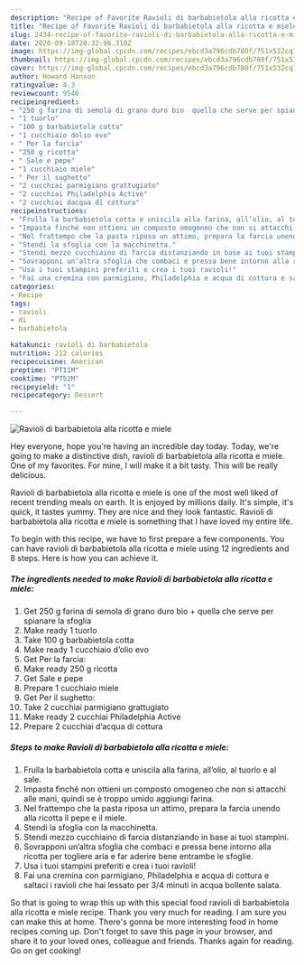 ```yaml
---
description: "Recipe of Favorite Ravioli di barbabietola alla ricotta e miele"
title: "Recipe of Favorite Ravioli di barbabietola alla ricotta e miele"
slug: 2434-recipe-of-favorite-ravioli-di-barbabietola-alla-ricotta-e-miele
date: 2020-09-18T20:32:06.310Z
image: https://img-global.cpcdn.com/recipes/ebcd3a796cdb780f/751x532cq70/ravioli-di-barbabietola-alla-ricotta-e-miele-recipe-main-photo.jpg
thumbnail: https://img-global.cpcdn.com/recipes/ebcd3a796cdb780f/751x532cq70/ravioli-di-barbabietola-alla-ricotta-e-miele-recipe-main-photo.jpg
cover: https://img-global.cpcdn.com/recipes/ebcd3a796cdb780f/751x532cq70/ravioli-di-barbabietola-alla-ricotta-e-miele-recipe-main-photo.jpg
author: Howard Hanson
ratingvalue: 4.3
reviewcount: 9546
recipeingredient:
- "250 g farina di semola di grano duro bio  quella che serve per spianare la sfoglia"
- "1 tuorlo"
- "100 g barbabietola cotta"
- "1 cucchiaio dolio evo"
- " Per la farcia"
- "250 g ricotta"
- " Sale e pepe"
- "1 cucchiaio miele"
- " Per il sughetto"
- "2 cucchiai parmigiano grattugiato"
- "2 cucchiai Philadelphia Active"
- "2 cucchiai dacqua di cottura"
recipeinstructions:
- "Frulla la barbabietola cotta e uniscila alla farina, all’olio, al tuorlo e al sale."
- "Impasta finché non ottieni un composto omogeneo che non si attacchi alle mani, quindi se è troppo umido aggiungi farina."
- "Nel frattempo che la pasta riposa un attimo, prepara la farcia unendo alla ricotta il pepe e il miele."
- "Stendi la sfoglia con la macchinetta."
- "Stendi mezzo cucchiaino di farcia distanziando in base ai tuoi stampini."
- "Sovrapponi un’altra sfoglia che combaci e pressa bene intorno alla ricotta per togliere aria e far aderire bene entrambe le sfoglie."
- "Usa i tuoi stampini preferiti e crea i tuoi ravioli!"
- "Fai una cremina con parmigiano, Philadelphia e acqua di cottura e saltaci i ravioli che hai lessato per 3/4 minuti in acqua bollente salata."
categories:
- Recipe
tags:
- ravioli
- di
- barbabietola

katakunci: ravioli di barbabietola 
nutrition: 212 calories
recipecuisine: American
preptime: "PT11M"
cooktime: "PT52M"
recipeyield: "1"
recipecategory: Dessert

---
```



![Ravioli di barbabietola alla ricotta e miele](https://img-global.cpcdn.com/recipes/ebcd3a796cdb780f/751x532cq70/ravioli-di-barbabietola-alla-ricotta-e-miele-recipe-main-photo.jpg)

Hey everyone, hope you're having an incredible day today. Today, we're going to make a distinctive dish, ravioli di barbabietola alla ricotta e miele. One of my favorites. For mine, I will make it a bit tasty. This will be really delicious.

Ravioli di barbabietola alla ricotta e miele is one of the most well liked of recent trending meals on earth. It is enjoyed by millions daily. It's simple, it's quick, it tastes yummy. They are nice and they look fantastic. Ravioli di barbabietola alla ricotta e miele is something that I have loved my entire life.




To begin with this recipe, we have to first prepare a few components. You can have ravioli di barbabietola alla ricotta e miele using 12 ingredients and 8 steps. Here is how you can achieve it.

<!--inarticleads1-->

##### The ingredients needed to make Ravioli di barbabietola alla ricotta e miele:

1. Get 250 g farina di semola di grano duro bio + quella che serve per spianare la sfoglia
1. Make ready 1 tuorlo
1. Take 100 g barbabietola cotta
1. Make ready 1 cucchiaio d’olio evo
1. Get  Per la farcia:
1. Make ready 250 g ricotta
1. Get  Sale e pepe
1. Prepare 1 cucchiaio miele
1. Get  Per il sughetto:
1. Take 2 cucchiai parmigiano grattugiato
1. Make ready 2 cucchiai Philadelphia Active
1. Prepare 2 cucchiai d’acqua di cottura




<!--inarticleads2-->

##### Steps to make Ravioli di barbabietola alla ricotta e miele:

1. Frulla la barbabietola cotta e uniscila alla farina, all’olio, al tuorlo e al sale.
1. Impasta finché non ottieni un composto omogeneo che non si attacchi alle mani, quindi se è troppo umido aggiungi farina.
1. Nel frattempo che la pasta riposa un attimo, prepara la farcia unendo alla ricotta il pepe e il miele.
1. Stendi la sfoglia con la macchinetta.
1. Stendi mezzo cucchiaino di farcia distanziando in base ai tuoi stampini.
1. Sovrapponi un’altra sfoglia che combaci e pressa bene intorno alla ricotta per togliere aria e far aderire bene entrambe le sfoglie.
1. Usa i tuoi stampini preferiti e crea i tuoi ravioli!
1. Fai una cremina con parmigiano, Philadelphia e acqua di cottura e saltaci i ravioli che hai lessato per 3/4 minuti in acqua bollente salata.




So that is going to wrap this up with this special food ravioli di barbabietola alla ricotta e miele recipe. Thank you very much for reading. I am sure you can make this at home. There's gonna be more interesting food in home recipes coming up. Don't forget to save this page in your browser, and share it to your loved ones, colleague and friends. Thanks again for reading. Go on get cooking!
